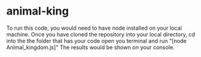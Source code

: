 # animal-king
To run this code, you would need to have node installed on your local machine.
Once you have cloned the repository into your local directory, cd into the the folder that has your code open you terminal and run "[node Animal_kingdom.js]"
The results would be shown on your console.
